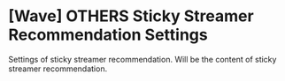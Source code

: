 # [Wave] OTHERS Sticky Streamer Recommendation Settings

Settings of sticky streamer recommendation. Will be the content of sticky streamer recommendation.
